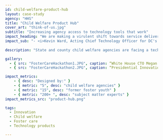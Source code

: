 ```yaml
---
id: child-welfare-product-hub
layout: case-study
agency: "HHS"
title: "Child Welfare Product Hub"
cover_art: "think-of-us.jpg"
subtitle: "Increasing agency access to technology tools that work"
impact_heading: "We are making a virulent shift towards service delivery and away from reactionary data collection."
impact_sub: "- <i>Kevin Ward, Acting Chief Technology Officer for DC's Child and Family Services Agency</i>"
  
description: "State and county child welfare agencies are facing a technology modernization effort around the country. With new information system regulations in place for the first time since 1993, they can now invest in systems that include data interoperability features and more flexible reporting requirements. The Child Welfare Product Hub provides a central digital location to share and find technology tools focused on improving outcomes for children, youth, and families in the foster care system. ACYF will launch this website to help ensure that state and county child welfare agency experts are aware of modern tools that meet their needs. From agency-created apps that supplement mandated reporting systems to nonprofit-created apps that help foster youth transition to adulthood, the product hub will provide visibility across the country for innovative and proven child welfare technology products.  Innovation is happening in child welfare, and the product hub will assist in breaking down the silos that prevent dedicated innovators from duplicating efforts and encourage them to build on one another’s successes"

gallery:
  - { src: "FosterCareHackathon1.JPG", caption: “White House CTO Megan Smith offers advice as Presidential Innovation Fellow Emily Ianacone builds the wireframe for the child welfare product hub” }
  - { src: "FosterCareHackathon2.JPG", caption: “Presidential Innovation Fellows facilitate a design session with former foster youth and child welfare agency workers” }

impact_metrics:
    - { desc: "Designed by:" }
    - { metric: "5", desc: "child welfare agencies" }
    - { metric: "15", desc: "former foster youth" }
    - { metric: "200+ ", desc: "subject matter experts" }
impact_metrics_src: "product-hub.png"

tags:
  - Innovation
  - Child welfare
  - Foster care
  - Technology products

---
```

